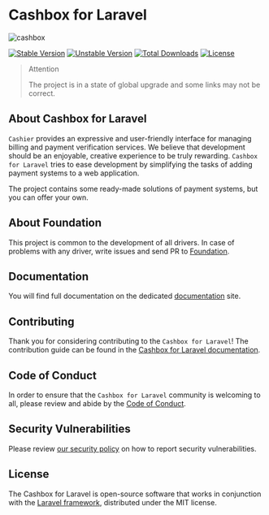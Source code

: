 # Cashbox for Laravel

![cashbox](https://preview.dragon-code.pro/cashbox/payments.svg?brand=laravel)

[![Stable Version][badge_stable]][link_packagist]
[![Unstable Version][badge_unstable]][link_packagist]
[![Total Downloads][badge_downloads]][link_packagist]
[![License][badge_license]][link_license]

> Attention
>
> The project is in a state of global upgrade and some links may not be correct.

## About Cashbox for Laravel

`Cashier` provides an expressive and user-friendly interface for managing billing and payment verification services.
We believe that development should be an enjoyable, creative experience to be truly rewarding.
`Cashbox for Laravel` tries to ease development by simplifying the tasks of adding payment systems to a web application.

The project contains some ready-made solutions of payment systems, but you can offer your own.

## About Foundation

This project is common to the development of all drivers.
In case of problems with any driver, write issues and send PR
to [Foundation](https://github.com/cashbox/foundation).

## Documentation

You will find full documentation on the dedicated [documentation](https://cashbox.github.io/docs) site.

## Contributing

Thank you for considering contributing to the `Cashbox for Laravel`!
The contribution guide can be found in the [Cashbox for Laravel documentation](https://cashbox.github.io/docs).

## Code of Conduct

In order to ensure that the `Cashbox for Laravel` community is welcoming to all, please review and abide by
the [Code of Conduct](https://cashbox.github.io/docs).

## Security Vulnerabilities

Please review [our security policy](https://cashbox.github.io/docs) on how to report security vulnerabilities.

## License

The Cashbox for Laravel is open-source software that works in conjunction with
the [Laravel framework](https://laravel.com/), distributed under the MIT license.

[badge_downloads]:      https://img.shields.io/packagist/dt/cashbox/core.svg?style=flat-square

[badge_license]:        https://img.shields.io/packagist/l/cashbox/foundation.svg?style=flat-square

[badge_stable]:         https://img.shields.io/github/v/release/cashbox/foundation?label=stable&style=flat-square

[badge_unstable]:       https://img.shields.io/badge/unstable-dev--main-orange?style=flat-square

[link_license]:         LICENSE

[link_packagist]:       https://packagist.org/packages/cashbox/foundation
